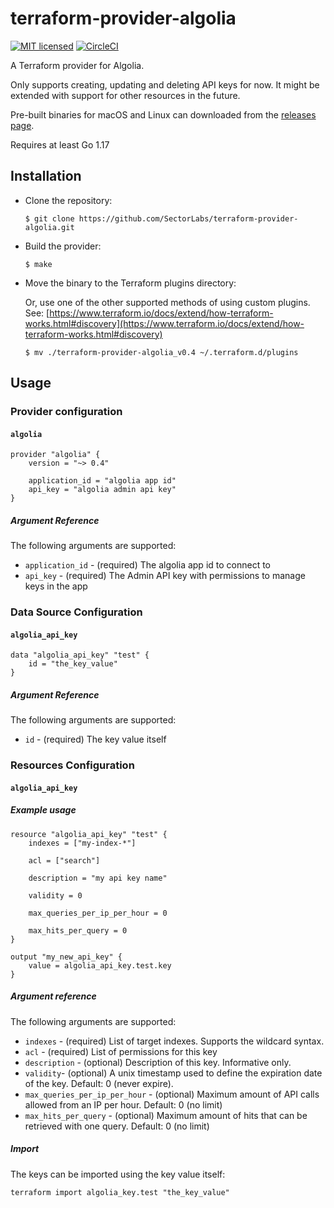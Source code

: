# terraform-provider-algolia

[![MIT licensed](https://img.shields.io/badge/license-MIT-blue.svg)](https://raw.githubusercontent.com/hyperium/hyper/master/LICENSE)
[![CircleCI](https://circleci.com/gh/SectorLabs/terraform-provider-algolia/tree/master.svg?style=svg&circle-token=b7df36916b22d9a96de05df22ee0ec83f2c102fc)](https://circleci.com/gh/SectorLabs/terraform-provider-algolia/tree/master)

A Terraform provider for Algolia.

Only supports creating, updating and deleting API keys for now. It might be extended with support for other resources in the future.

Pre-built binaries for macOS and Linux can downloaded from the [releases page](https://github.com/SectorLabs/terraform-provider-algolia/releases).

Requires at least Go 1.17

## Installation 

- Clone the repository:

    ```
    $ git clone https://github.com/SectorLabs/terraform-provider-algolia.git
    ```

- Build the provider:

    ```
    $ make
    ```

- Move the binary to the Terraform plugins directory:

    Or, use one of the other supported methods of using custom plugins. See:
    [https://www.terraform.io/docs/extend/how-terraform-works.html#discovery](https://www.terraform.io/docs/extend/how-terraform-works.html#discovery)

    ```
    $ mv ./terraform-provider-algolia_v0.4 ~/.terraform.d/plugins
    ```

## Usage

### Provider configuration

#### `algolia`

    provider "algolia" {
        version = "~> 0.4"

        application_id = "algolia app id"
        api_key = "algolia admin api key"
    }

##### Argument Reference

The following arguments are supported:

* `application_id` - (required) The algolia app id to connect to
* `api_key` - (required) The Admin API key with permissions to manage keys in the app


### Data Source Configuration


#### `algolia_api_key`

    data "algolia_api_key" "test" {
        id = "the_key_value"
    } 

##### Argument Reference

The following arguments are supported:

* `id` - (required) The key value itself 
    
### Resources Configuration

#### `algolia_api_key` 

##### Example usage

    resource "algolia_api_key" "test" {
        indexes = ["my-index-*"]

        acl = ["search"]

        description = "my api key name"

        validity = 0

        max_queries_per_ip_per_hour = 0

        max_hits_per_query = 0
    }

    output "my_new_api_key" {
        value = algolia_api_key.test.key
    }

##### Argument reference

The following arguments are supported:

* `indexes` - (required) List of target indexes. Supports the wildcard syntax.
* `acl` - (required) List of permissions for this key
* `description` - (optional) Description of this key. Informative only.
* `validity`- (optional) A unix timestamp used to define the expiration date of the key. Default: 0 (never expire).
* `max_queries_per_ip_per_hour` - (optional) Maximum amount of API calls allowed from an IP per hour. Default: 0 (no limit)
* `max_hits_per_query` - (optional) Maximum amount of hits that can be retrieved with one query. Default: 0 (no limit)

##### Import 

The keys can be imported using the key value itself:

    terraform import algolia_key.test "the_key_value"
